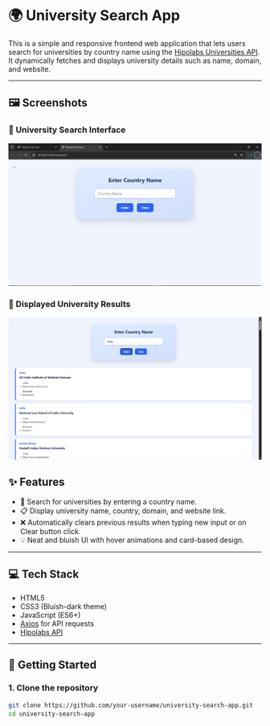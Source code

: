 # 🌍 University Search App

This is a simple and responsive frontend web application that lets users search for universities by country name using the [Hipolabs Universities API](http://universities.hipolabs.com/). It dynamically fetches and displays university details such as name, domain, and website.

---

## 🖼️ Screenshots

### 🔹 University Search Interface  
![Search Interface](./Screenshot%20%28354%29.png)

### 🔹 Displayed University Results  
![University List](./Screenshot%20%28356%29.png)

## ✨ Features

- 🔎 Search for universities by entering a country name.
- 📋 Display university name, country, domain, and website link.
- ❌ Automatically clears previous results when typing new input or on Clear button click.
- 💡 Neat and bluish UI with hover animations and card-based design.

---

## 💻 Tech Stack

- HTML5  
- CSS3 (Bluish-dark theme)  
- JavaScript (ES6+)  
- [Axios](https://axios-http.com/) for API requests  
- [Hipolabs API](http://universities.hipolabs.com/)

---

## 🚀 Getting Started

### 1. Clone the repository

```bash
git clone https://github.com/your-username/university-search-app.git
cd university-search-app
